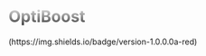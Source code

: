 <h1 style="background: -webkit-linear-gradient(#eee, #333);  -webkit-background-clip: text;-webkit-text-fill-color: transparent;">OptiBoost</h1>
(https://img.shields.io/badge/version-1.0.0.0a-red)
